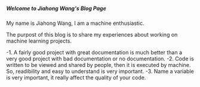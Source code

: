 ##### Welcome to Jiahong Wang's Blog Page

My name is Jiahong Wang, I am a machine enthusiastic. 

The purpost of this blog is to share my experiences about working on machine learning projects.

-1. A fairly good project with great documentation is much better than a very good project with bad documentation or no documentation.
-2. Code is written to be viewed and shared by people, then it is executed by machine. So, readibility and easy to understand is very important.
-3. Name a variable is very important, it really affect the quality of your code.

